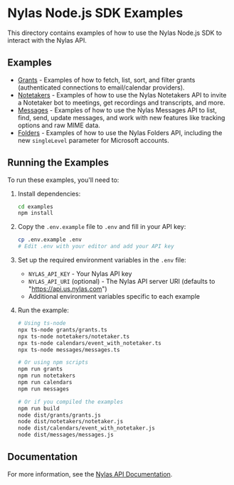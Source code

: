 # Nylas Node.js SDK Examples

This directory contains examples of how to use the Nylas Node.js SDK to interact with the Nylas API.

## Examples

- [Grants](./grants/README.md) - Examples of how to fetch, list, sort, and filter grants (authenticated connections to email/calendar providers).
- [Notetakers](./notetakers/README.md) - Examples of how to use the Nylas Notetakers API to invite a Notetaker bot to meetings, get recordings and transcripts, and more.
- [Messages](./messages/README.md) - Examples of how to use the Nylas Messages API to list, find, send, update messages, and work with new features like tracking options and raw MIME data.
- [Folders](./folders/README.md) - Examples of how to use the Nylas Folders API, including the new `singleLevel` parameter for Microsoft accounts.

## Running the Examples

To run these examples, you'll need to:

1. Install dependencies:

   ```bash
   cd examples
   npm install
   ```

2. Copy the `.env.example` file to `.env` and fill in your API key:

   ```bash
   cp .env.example .env
   # Edit .env with your editor and add your API key
   ```

3. Set up the required environment variables in the `.env` file:

   - `NYLAS_API_KEY` - Your Nylas API key
   - `NYLAS_API_URI` (optional) - The Nylas API server URI (defaults to "https://api.us.nylas.com")
   - Additional environment variables specific to each example

4. Run the example:

   ```bash
   # Using ts-node
   npx ts-node grants/grants.ts
   npx ts-node notetakers/notetaker.ts
   npx ts-node calendars/event_with_notetaker.ts
   npx ts-node messages/messages.ts

   # Or using npm scripts
   npm run grants
   npm run notetakers
   npm run calendars
   npm run messages

   # Or if you compiled the examples
   npm run build
   node dist/grants/grants.js
   node dist/notetakers/notetaker.js
   node dist/calendars/event_with_notetaker.js
   node dist/messages/messages.js
   ```

## Documentation

For more information, see the [Nylas API Documentation](https://developer.nylas.com/).
